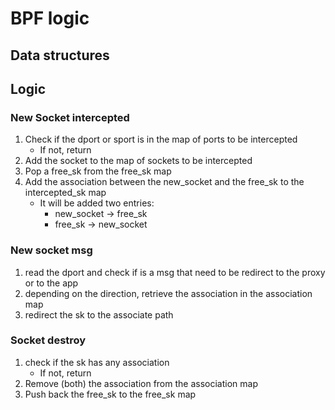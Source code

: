 



# BPF logic

## Data structures






## Logic

### New Socket intercepted

1. Check if the dport or sport is in the map of ports to be intercepted
    - If not, return
2. Add the socket to the map of sockets to be intercepted
3. Pop a free_sk from the free_sk map
4. Add the association between the new_socket and the free_sk to the intercepted_sk map
    - It will be added two entries:
        - new_socket -> free_sk
        - free_sk -> new_socket


### New socket msg
1. read the dport and check if is a msg that need to be redirect to the proxy or to the app
2. depending on the direction, retrieve the association in the association map
3. redirect the sk to the associate path


### Socket destroy
1. check if the sk has any association
    - If not, return
2. Remove (both) the association from the association map
3. Push back the free_sk to the free_sk map
